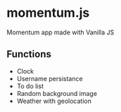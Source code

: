 # momentum.js
Momentum app made with Vanilla JS

## Functions
- Clock
- Username persistance
- To do list
- Random background image
- Weather with geolocation
